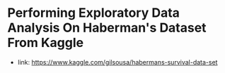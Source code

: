 # Performing Exploratory Data Analysis On Haberman's Dataset From Kaggle

* link: https://www.kaggle.com/gilsousa/habermans-survival-data-set

